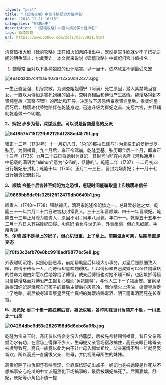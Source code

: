 ```yaml
---
layout: "post"
title: "《延禧攻略》中宫斗嫔妃实力值排名"
date: "2018-12-17 16:15"
categories: "明清历史"
description: "《延禧攻略》中宫斗嫔妃实力值排名"
tags: 延禧攻略
url: https://www.y5000.com/zgls/mq/33921.html
---
```






清宫热播大剧《延禧攻略》正在如火如荼的播出中，既然是宫斗剧就少不了嫔妃之间的明争暗斗，尔虞我诈。本文就来说说《延禧攻略》中嫔妃们宫斗值排名：

  

  1. 魏璎珞 面对以下各种娘娘的设计陷害，以一当十，依然屹立不倒最受恩宠

![e9abdadb7c4f9a9402a7f2250d42c273.jpg](https://img.y5000.com/uploads/allimg/180930/e9abdadb7c4f9a9402a7f2250d42c273.jpg)  

一生正直坚强、机智灵敏。为调查姐姐璎宁（阿满）死亡原因，潜入紫禁城当宫女，一直以为傅恒是害死姐姐的凶手，查明真相后和傅恒产生感情。魏璎珞得到孝贤纯皇后（富察·容音）的帮助和开导，决定放下恩怨侍奉孝贤纯皇后。孝贤纯皇后死后，魏璎珞代替她陪伴在乾隆身边，迅速升级为群妃之首、宠冠六宫，并且辅助乾隆做一个明君。

 **2、娴妃 步步为营，深谋远虑。可以说是智商最高的反派**

**![54f857b715f22fb921254f288cd4b75f.jpg](https://img.y5000.com/uploads/allimg/180930/54f857b715f22fb921254f288cd4b75f.jpg)**

雍正十二年（1734年）十一月初八日，16岁的那拉氏嫁与时为宝亲王的爱新觉罗·弘历，为侧福晋。九个月后，雍正帝驾崩，乾隆登基。弘历即位后一个月，即雍正十三年（1735）九月二十四日将她封为娴妃，其封号“娴”在内务府《鸿称通用》中记载的满语为“elehun”,意为“安和的、恬静的”。乾隆二年（1737）十二月初四日行娴妃册封礼；乾隆十年（1745）正月二十三日，晋封为娴贵妃；十一月十七日行娴贵妃册封礼。

 **3、顺嫔 令整个后宫甚至娴妃为之恐惧，短短时间能骗取皇上和魏璎珞信任**

**![9665bb5de9fa025f2ff12479db0640b1.jpg](https://img.y5000.com/uploads/allimg/180930/9665bb5de9fa025f2ff12479db0640b1.jpg)**

顺贵人（1748～1788）钮祜禄氏，清高宗乾隆帝妃嫔之一，总督爱必达之女。乾隆三十一年六月二十六日进宫初封常贵人。三十三年晋顺嫔、四十一年晋顺妃。乾隆五十三年正月降为顺贵人，原因不明；同年八月薨，年四十一。乾隆五十五年十二月十八日入葬裕陵妃园寝。4.纯妃
看似与世无争，外表柔弱，但心思细腻，手段毒辣  
 **5、尔晴 虽不是皇上的妃子，但心机很重。上了皇上。前期温柔可亲，后期简直是变态**

**![f0fb3c2efb70e8bc9918adf9877bc5e8.jpg](https://img.y5000.com/uploads/allimg/180930/f0fb3c2efb70e8bc9918adf9877bc5e8.jpg)**

外表聪明沉稳，实则心肠恶毒。前期帮助皇后料理大小事务，对皇后照顾细致入微，痴情于傅恒一人，而傅恒却喜欢魏璎珞。后以傅恒和自己成婚可以保住魏璎珞的性命为理由如愿以偿地嫁给了傅恒，成亲后傅恒也对她不理不睬，也因嫉妒傅恒只爱魏璎珞而对傅恒产生报复心理而“另抱琵琶”，与他人生下一子福康安。富察皇后得知纯妃是烧死自己孩子的幕后主使后心灰意冷，而尔晴火上浇油，逼使皇后走上了绝路。最后被得知富察皇后死亡真相的魏璎珞赐毒酒、明玉灌毒酒而死在长春宫。

 **6、高贵妃 前二十集一直独霸后宫，嚣张跋扈，各种阴谋诡计智商并不低，一山更比一山高**

**![04294dbc9d53e2826158d6d6ebc6a6fb.jpg](https://img.y5000.com/uploads/allimg/180930/04294dbc9d53e2826158d6d6ebc6a6fb.jpg)**

乾隆为宝亲王时，高氏仅以侍妾身份入侍藩邸，后被先帝特赐侧福晋。昔日父亲高斌治水有功，在官场上得罪不少人，生母被父亲官场宿敌擒住，高氏亲眼目睹母亲被凌辱致死，高氏一族竟以此为由不让亡母入祠堂祖坟，父亲寡情不到一年就另娶新欢，所以高氏一直痛恨父亲、继母，并仇视继母所生的妹妹。

高贵妃除了拉仇恨还有啥表现，全靠嘉嫔舒妃出点子。娴妃也是被她硬是作死从不想搞事安心吃瓜的中立派逼黑化下场搞事的，最后被娴妃搞死了。后面嘉嫔，舒妃，庆妃等小角色不值一提
